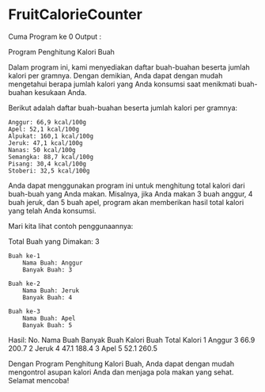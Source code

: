 # FruitCalorieCounter

Cuma Program ke 0
Output : 


Program Penghitung Kalori Buah

Dalam program ini, kami menyediakan daftar buah-buahan beserta jumlah kalori per gramnya. Dengan demikian, Anda dapat dengan mudah mengetahui berapa jumlah kalori yang Anda konsumsi saat menikmati buah-buahan kesukaan Anda.

Berikut adalah daftar buah-buahan beserta jumlah kalori per gramnya:

    Anggur: 66,9 kcal/100g
    Apel: 52,1 kcal/100g
    Alpukat: 160,1 kcal/100g
    Jeruk: 47,1 kcal/100g
    Nanas: 50 kcal/100g
    Semangka: 88,7 kcal/100g
    Pisang: 30,4 kcal/100g
    Stoberi: 32,5 kcal/100g

Anda dapat menggunakan program ini untuk menghitung total kalori dari buah-buah yang Anda makan. Misalnya, jika Anda makan 3 buah anggur, 4 buah jeruk, dan 5 buah apel, program akan memberikan hasil total kalori yang telah Anda konsumsi.

Mari kita lihat contoh penggunaannya:

Total Buah yang Dimakan: 3

    Buah ke-1
        Nama Buah: Anggur
        Banyak Buah: 3

    Buah ke-2
        Nama Buah: Jeruk
        Banyak Buah: 4

    Buah ke-3
        Nama Buah: Apel
        Banyak Buah: 5

Hasil:
No.	Nama Buah	Banyak Buah	Kalori Buah	Total Kalori
1	Anggur	3	66.9	200.7
2	Jeruk	4	47.1	188.4
3	Apel	5	52.1	260.5

Dengan Program Penghitung Kalori Buah, Anda dapat dengan mudah mengontrol asupan kalori Anda dan menjaga pola makan yang sehat. Selamat mencoba!
